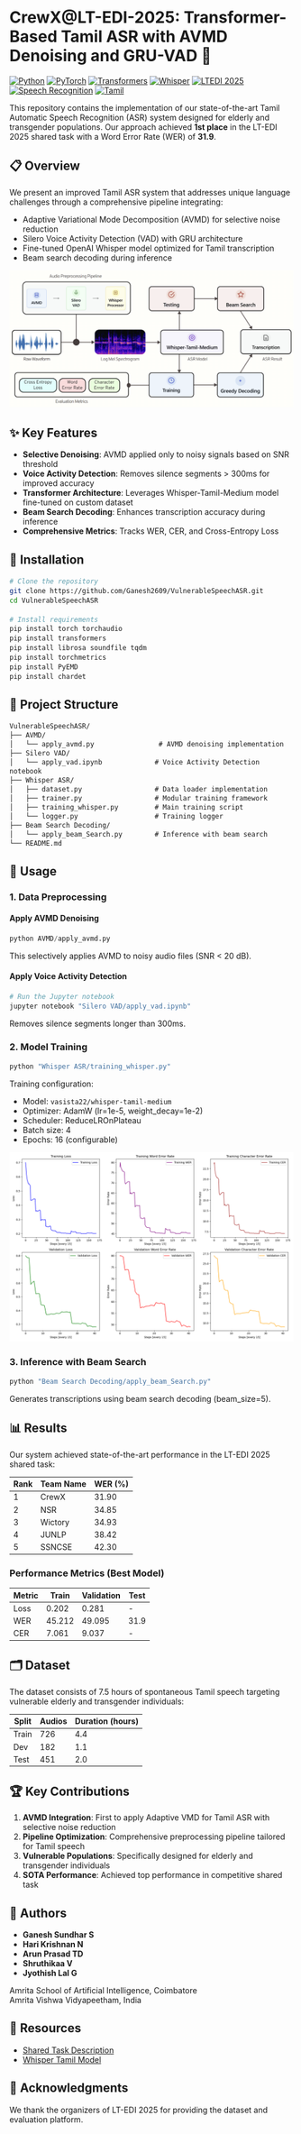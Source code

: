 # CrewX@LT-EDI-2025: Transformer-Based Tamil ASR with AVMD Denoising and GRU-VAD 🎯

[![Python](https://img.shields.io/badge/Python-3.8+-blue.svg)](https://www.python.org/downloads/)
[![PyTorch](https://img.shields.io/badge/PyTorch-2.0+-red.svg)](https://pytorch.org/)
[![Transformers](https://img.shields.io/badge/🤗_Transformers-4.30+-yellow.svg)](https://github.com/huggingface/transformers)
[![Whisper](https://img.shields.io/badge/OpenAI_Whisper-Medium-green.svg)](https://github.com/openai/whisper)
[![LTEDI 2025](https://img.shields.io/badge/LT--EDI%202025-1st%20Place-gold.svg)](https://sites.google.com/view/lt-edi-2025)
[![Speech Recognition](https://img.shields.io/badge/Task-Speech%20Recognition-purple.svg)](https://github.com/Ganesh2609/VulnerableSpeechASR)
[![Tamil](https://img.shields.io/badge/Language-Tamil-orange.svg)](https://en.wikipedia.org/wiki/Tamil_language)

This repository contains the implementation of our state-of-the-art Tamil Automatic Speech Recognition (ASR) system designed for elderly and transgender populations. Our approach achieved **1st place** in the LT-EDI 2025 shared task with a Word Error Rate (WER) of **31.9**.

## 📋 Overview

We present an improved Tamil ASR system that addresses unique language challenges through a comprehensive pipeline integrating:
- Adaptive Variational Mode Decomposition (AVMD) for selective noise reduction
- Silero Voice Activity Detection (VAD) with GRU architecture
- Fine-tuned OpenAI Whisper model optimized for Tamil transcription
- Beam search decoding during inference

![System Architecture](Images/overview.png)

## ✨ Key Features

- **Selective Denoising**: AVMD applied only to noisy signals based on SNR threshold
- **Voice Activity Detection**: Removes silence segments > 300ms for improved accuracy
- **Transformer Architecture**: Leverages Whisper-Tamil-Medium model fine-tuned on custom dataset
- **Beam Search Decoding**: Enhances transcription accuracy during inference
- **Comprehensive Metrics**: Tracks WER, CER, and Cross-Entropy Loss

## 🚀 Installation

```bash
# Clone the repository
git clone https://github.com/Ganesh2609/VulnerableSpeechASR.git
cd VulnerableSpeechASR

# Install requirements
pip install torch torchaudio
pip install transformers
pip install librosa soundfile tqdm
pip install torchmetrics
pip install PyEMD
pip install chardet
```

## 📁 Project Structure

```
VulnerableSpeechASR/
├── AVMD/
│   └── apply_avmd.py                # AVMD denoising implementation
├── Silero VAD/
│   └── apply_vad.ipynb             # Voice Activity Detection notebook
├── Whisper ASR/
│   ├── dataset.py                  # Data loader implementation
│   ├── trainer.py                  # Modular training framework
│   ├── training_whisper.py         # Main training script
│   └── logger.py                   # Training logger
├── Beam Search Decoding/
│   └── apply_beam_Search.py        # Inference with beam search
└── README.md
```

## 🔧 Usage

### 1. Data Preprocessing

#### Apply AVMD Denoising
```python
python AVMD/apply_avmd.py
```
This selectively applies AVMD to noisy audio files (SNR < 20 dB).

#### Apply Voice Activity Detection
```python
# Run the Jupyter notebook
jupyter notebook "Silero VAD/apply_vad.ipynb"
```
Removes silence segments longer than 300ms.

### 2. Model Training

```python
python "Whisper ASR/training_whisper.py"
```

Training configuration:
- Model: `vasista22/whisper-tamil-medium`
- Optimizer: AdamW (lr=1e-5, weight_decay=1e-2)
- Scheduler: ReduceLROnPlateau
- Batch size: 4
- Epochs: 16 (configurable)

![Training Performance](Images/training_graphs.png)

### 3. Inference with Beam Search

```python
python "Beam Search Decoding/apply_beam_Search.py"
```

Generates transcriptions using beam search decoding (beam_size=5).

## 📊 Results

Our system achieved state-of-the-art performance in the LT-EDI 2025 shared task:

| Rank | Team Name | WER (%) |
|------|-----------|---------|
| 1    | CrewX     | 31.90   |
| 2    | NSR       | 34.85   |
| 3    | Wictory   | 34.93   |
| 4    | JUNLP     | 38.42   |
| 5    | SSNCSE    | 42.30   |

### Performance Metrics (Best Model)

| Metric | Train | Validation | Test |
|--------|-------|------------|------|
| Loss   | 0.202 | 0.281      | -    |
| WER    | 45.212| 49.095     | 31.9 |
| CER    | 7.061 | 9.037      | -    |

## 🗂️ Dataset

The dataset consists of 7.5 hours of spontaneous Tamil speech targeting vulnerable elderly and transgender individuals:

| Split | Audios | Duration (hours) |
|-------|--------|------------------|
| Train | 726    | 4.4              |
| Dev   | 182    | 1.1              |
| Test  | 451    | 2.0              |

## 🏆 Key Contributions

1. **AVMD Integration**: First to apply Adaptive VMD for Tamil ASR with selective noise reduction
2. **Pipeline Optimization**: Comprehensive preprocessing pipeline tailored for Tamil speech
3. **Vulnerable Populations**: Specifically designed for elderly and transgender individuals
4. **SOTA Performance**: Achieved top performance in competitive shared task

## 👥 Authors

- **Ganesh Sundhar S**
- **Hari Krishnan N**
- **Arun Prasad TD**
- **Shruthikaa V**
- **Jyothish Lal G**

Amrita School of Artificial Intelligence, Coimbatore  
Amrita Vishwa Vidyapeetham, India

## 🔗 Resources

- [Shared Task Description](https://codalab.lisn.upsaclay.fr/competitions/21879)
- [Whisper Tamil Model](https://huggingface.co/vasista22/whisper-tamil-medium)

## 🙏 Acknowledgments

We thank the organizers of LT-EDI 2025 for providing the dataset and evaluation platform.

